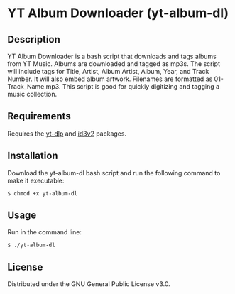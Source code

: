 # YT Album Downloader (yt-album-dl)

## Description

YT Album Downloader is a bash script that downloads and tags albums from YT Music. Albums are downloaded and tagged as mp3s. The script will include tags for Title, Artist, Album Artist, Album, Year, and Track Number. It will also embed album artwork. Filenames are formatted as 01-Track_Name.mp3. This script is good for quickly digitizing and tagging a music collection.

## Requirements

Requires the [yt-dlp](https://github.com/yt-dlp/yt-dlp) and [id3v2](https://id3v2.sourceforge.net/) packages.

## Installation

Download the yt-album-dl bash script and run the following command to make it executable:

    $ chmod +x yt-album-dl 

## Usage

Run in the command line:

    $ ./yt-album-dl

## License

Distributed under the GNU General Public License v3.0.
